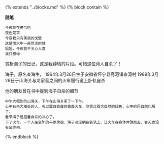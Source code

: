 {%  extends "../blocks.md"  %}
{%  block contain  %}

**随笔**

```
今夜我在德令哈
夜色笼罩
今夜我只有美丽的戈壁 
这是雨水中一座荒凉的城
姐姐，今夜我不关心人类
我只想你
```

赏析海子的日记，这是我钟情的片段。可惜这位诗人自杀了！

海子，原名查海生，
1964年3月26日生于安徽省怀宁县高河镇查湾村
1989年3月26日于山海关与龙家营之间的火车慢行道上卧轨自杀

他的朋友曾在书中提到海子自杀的细节

```
中午大概到的山海关，下午在山海关呆了一下午。
心中有再大难处的人，听过震耳欲聋的轰轰火车，欣赏过看大自然的绿色，心中的闷自然化解了。
看来海子是抱着自杀的决心了。
下了火车，一个人在空旷的平原徘徊，海子决定躺在铁轨上，让火车在身体奔驰而去，春天也没有留住他。
```





{%  endblock   %}